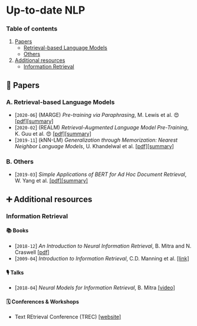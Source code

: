 # Up-to-date NLP


### Table of contents

1. [Papers](#papers)
    - [Retrieval-based Language Models](#retrieval-LM)
    - [Others](#others)
2. [Additional resources](#additional)
    - [Information Retrieval](#ir)


## 📄  Papers <a name="papers"></a>

### A. Retrieval-based Language Models <a name="retrieval-LM"></a>

- [`2020-06`] (MARGE) *Pre-training via Paraphrasing*, M. Lewis et al. 😍 [[pdf]](https://arxiv.org/pdf/2006.15020)[[summary]](summaries/lewis2020pretraining.md)
- [`2020-02`] (REALM) *Retrieval-Augmented Language Model Pre-Training*, K. Guu et al. 😍 [[pdf]](https://arxiv.org/pdf/2002.08909)[[summary]](summaries/guu2020realm.md)
- [`2019-11`] (kNN-LM) *Generalization through Memorization: Nearest Neighbor Language Models*, U. Khandelwal et al. [[pdf]](https://arxiv.org/pdf/1911.00172)[[summary]](summaries/khandelwal2019generalization.md)

### B. Others <a name="others"></a>

- [`2019-03`] *Simple Applications of BERT for Ad Hoc Document Retrieval*, W. Yang et al. [[pdf]](https://arxiv.org/pdf/1903.10972)[[summary]](summaries/yang2019simple.md)


## ➕ Additional resources <a name="additional"></a>

### Information Retrieval <a name="ir"></a>

#### 📚  Books <a name="books"></a>

- [`2018-12`] *An Introduction to Neural Information Retrieval*, B. Mitra and N. Craswell [[pdf]](https://www.microsoft.com/en-us/research/uploads/prod/2017/06/fntir2018-neuralir-mitra.pdf)
- [`2009-04`] *Introduction to Information Retrieval*, C.D. Manning et al. [[link]](https://nlp.stanford.edu/IR-book/)

#### 🎙  Talks <a name="talks"></a>

- [`2018-04`] *Neural Models for Information Retrieval*, B. Mitra [[video]](https://www.youtube.com/watch?v=g1Pgo5yTIKg)


#### 🗓  Conferences & Workshops <a name="conferences"></a>

- Text REtrieval Conference (TREC) [[website]](https://trec.nist.gov/)

